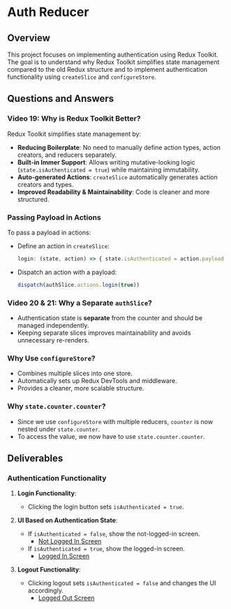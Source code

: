 # Auth Reducer

## Overview
This project focuses on implementing authentication using Redux Toolkit. The goal is to understand why Redux Toolkit simplifies state management compared to the old Redux structure and to implement authentication functionality using `createSlice` and `configureStore`.

## Questions and Answers

### Video 19: Why is Redux Toolkit Better?
Redux Toolkit simplifies state management by:
- **Reducing Boilerplate**: No need to manually define action types, action creators, and reducers separately.
- **Built-in Immer Support**: Allows writing mutative-looking logic (`state.isAuthenticated = true`) while maintaining immutability.
- **Auto-generated Actions**: `createSlice` automatically generates action creators and types.
- **Improved Readability & Maintainability**: Code is cleaner and more structured.

### Passing Payload in Actions
To pass a payload in actions:
- Define an action in `createSlice`:
  ```javascript
  login: (state, action) => { state.isAuthenticated = action.payload }
  ```
- Dispatch an action with a payload:
  ```javascript
  dispatch(authSlice.actions.login(true))
  ```

### Video 20 & 21: Why a Separate `authSlice`?
- Authentication state is **separate** from the counter and should be managed independently.
- Keeping separate slices improves maintainability and avoids unnecessary re-renders.

### Why Use `configureStore`?
- Combines multiple slices into one store.
- Automatically sets up Redux DevTools and middleware.
- Provides a cleaner, more scalable structure.

### Why `state.counter.counter`?
- Since we use `configureStore` with multiple reducers, `counter` is now nested under `state.counter`.
- To access the value, we now have to use `state.counter.counter`.

## Deliverables

### Authentication Functionality
1. **Login Functionality**:
   - Clicking the login button sets `isAuthenticated = true`.

2. **UI Based on Authentication State**:
   - If `isAuthenticated = false`, show the not-logged-in screen.
     - [Not Logged In Screen](https://drive.google.com/file/d/1obJXoA9eHXDfAMUA6OKSoxf3HFtRjgYi/view?usp=sharing)
   - If `isAuthenticated = true`, show the logged-in screen.
     - [Logged In Screen](https://drive.google.com/file/d/1ANxcnTXTxwMQk5Louk5fLNlEMXIWNElv/view?usp=sharing)

3. **Logout Functionality**:
   - Clicking logout sets `isAuthenticated = false` and changes the UI accordingly.
     - [Logged Out Screen](https://drive.google.com/file/d/1obJXoA9eHXDfAMUA6OKSoxf3HFtRjgYi/view?usp=sharing)
